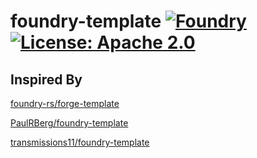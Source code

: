 # foundry-template [![Foundry][foundry-badge]][foundry] [![License: Apache 2.0][license-badge]][license]

[foundry]: https://getfoundry.sh/
[foundry-badge]: https://img.shields.io/badge/Foundry-Built%20with%20Foundry-informational
[license]: https://opensource.org/license/apache-2-0/
[license-badge]: https://img.shields.io/badge/License-Apache--2.0-informational

## Inspired By
[foundry-rs/forge-template](https://github.com/foundry-rs/forge-template)

[PaulRBerg/foundry-template](https://github.com/PaulRBerg/foundry-template)

[transmissions11/foundry-template](https://github.com/transmissions11/foundry-template)
